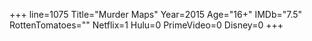 +++
line=1075
Title="Murder Maps"
Year=2015
Age="16+"
IMDb="7.5"
RottenTomatoes=""
Netflix=1
Hulu=0
PrimeVideo=0
Disney=0
+++

